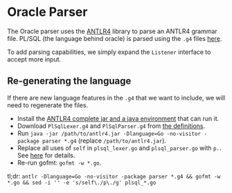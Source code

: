 # Oracle Parser

The Oracle parser uses the [ANTLR4](https://github.com/antlr/antlr4) library to
parse an ANTLR4 grammar file. PL/SQL (the language behind oracle) is parsed
using the `.g4` files [here](plsqldefs).

To add parsing capabilities, we simply expand the `Listener` interface to accept
more input.

## Re-generating the language
If there are new language features in the `.g4` that we want to include, we will
need to regenerate the files.

* Install the [ANTLR4 complete jar and a java environment](install) that can run it.
* Download `PlSqlLexer.g4` and `PlSqlParser.g4` from [the definitions](plsqldefs).
* Run `java -jar /path/to/antlr4.jar -Dlanguage=Go -no-visitor -package parser *.g4` (replace `/path/to/antlr4.jar`).
* Replace all uses of `self` in `plsql_lexer.go` and `plsql_parser.go` with `p.`.
  See [here](golangissue) for details.
* Re-run gofmt: `gofmt -w *.go`.

tl;dr: `antlr -Dlanguage=Go -no-visitor -package parser *.g4 && gofmt -w *.go && sed -i '' -e 's/self\./p\./g' plsql_*.go`

[plsqldefs]: https://github.com/antlr/grammars-v4/tree/master/sql/plsql
[install]: https://github.com/antlr/antlr4/blob/master/doc/getting-started.md#installation
[golangissue]: https://github.com/antlr/grammars-v4/issues/1588